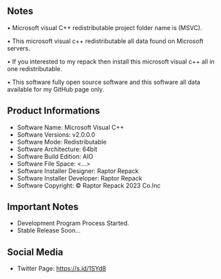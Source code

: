 Notes
-----

• Microsoft visual C++ redistributable project folder name  is (MSVC).

• This microsoft visual c++ redistributable all data found on Microsoft servers.

• If you interested to my repack then install this microsoft visual c++ all in one redistributable.

• This software fully open source software and this software all data available for my GitHub page only.

Product Informations
--------------------
- Software Name: Microsoft Visual C++
- Software Versions: v2.0.0.0
- Software Mode: Redistributable
- Software Architecture: 64bit
- Software Build Edition: AIO
- Software File Space: <...>
- Software Installer Designer: Raptor Repack
- Software Installer Developer: Raptor Repack
- Software Copyright: © Raptor Repack 2023 Co.Inc

Important Notes
---------------
- Development Program Process Started.
- Stable Release Soon...

Social Media
------------
- Twitter Page: https://s.id/1SYd8
